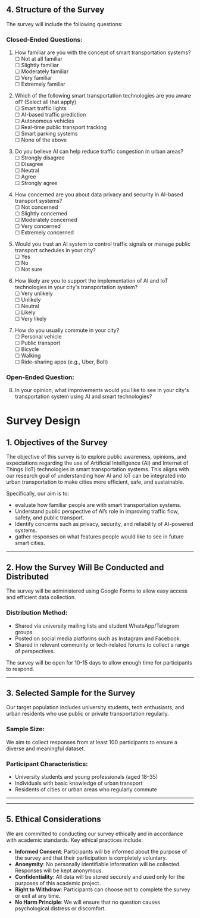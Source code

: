 ## 4. Structure of the Survey

The survey will include the following questions:

### Closed-Ended Questions:

1. How familiar are you with the concept of smart transportation systems?  
   ☐ Not at all familiar  
   ☐ Slightly familiar  
   ☐ Moderately familiar  
   ☐ Very familiar  
   ☐ Extremely familiar

2. Which of the following smart transportation technologies are you aware of? (Select all that apply)  
   ☐ Smart traffic lights  
   ☐ AI-based traffic prediction  
   ☐ Autonomous vehicles  
   ☐ Real-time public transport tracking  
   ☐ Smart parking systems  
   ☐ None of the above

3. Do you believe AI can help reduce traffic congestion in urban areas?  
   ☐ Strongly disagree  
   ☐ Disagree  
   ☐ Neutral  
   ☐ Agree  
   ☐ Strongly agree

4. How concerned are you about data privacy and security in AI-based transport systems?  
   ☐ Not concerned  
   ☐ Slightly concerned  
   ☐ Moderately concerned  
   ☐ Very concerned  
   ☐ Extremely concerned

5. Would you trust an AI system to control traffic signals or manage public transport schedules in your city?  
   ☐ Yes  
   ☐ No  
   ☐ Not sure

6. How likely are you to support the implementation of AI and IoT technologies in your city's transportation system?  
   ☐ Very unlikely  
   ☐ Unlikely  
   ☐ Neutral  
   ☐ Likely  
   ☐ Very likely

7. How do you usually commute in your city?  
   ☐ Personal vehicle  
   ☐ Public transport  
   ☐ Bicycle  
   ☐ Walking  
   ☐ Ride-sharing apps (e.g., Uber, Bolt)

### Open-Ended Question:

8. In your opinion, what improvements would you like to see in your city's transportation system using AI and smart technologies?

# Survey Design

## 1. Objectives of the Survey

The objective of this survey is to explore public awareness, opinions, and expectations regarding the use of Artificial Intelligence (AI) and Internet of Things (IoT) technologies in smart transportation systems. This aligns with our research goal of understanding how AI and IoT can be integrated into urban transportation to make cities more efficient, safe, and sustainable.

Specifically, our aim is to:
- evaluate how familiar people are with smart transportation systems.
- Understand public perspective of AI’s role in improving traffic flow, safety, and public transport.
- Identify concerns such as privacy, security, and reliability of AI-powered systems.
- gather responses on what features people would like to see in future smart cities.

---

## 2. How the Survey Will Be Conducted and Distributed

The survey will be administered using Google Forms to allow easy access and efficient data collection.

### Distribution Method:
- Shared via university mailing lists and student WhatsApp/Telegram groups.
- Posted on social media platforms such as Instagram and Facebook.
- Shared in relevant community or tech-related forums to collect a range of perspectives.

The survey will be open for 10-15 days to allow enough time for participants to respond.

---

## 3. Selected Sample for the Survey

Our target population includes university students, tech enthusiasts, and urban residents who use public or private transportation regularly.

### Sample Size:
We aim to collect responses from at least 100 participants to ensure a diverse and meaningful dataset.

### Participant Characteristics:
- University students and young professionals (aged 18–35)
- Individuals with basic knowledge of urban transport
- Residents of cities or urban areas who regularly commute

---


---

## 5. Ethical Considerations

We are committed to conducting our survey ethically and in accordance with academic standards. Key ethical practices include:

- **Informed Consent**: Participants will be informed about the purpose of the survey and that their participation is completely voluntary.
- **Anonymity**: No personally identifiable information will be collected. Responses will be kept anonymous.
- **Confidentiality**: All data will be stored securely and used only for the purposes of this academic project.
- **Right to Withdraw**: Participants can choose not to complete the survey or exit at any time.
- **No Harm Principle**: We will ensure that no question causes psychological distress or discomfort.



